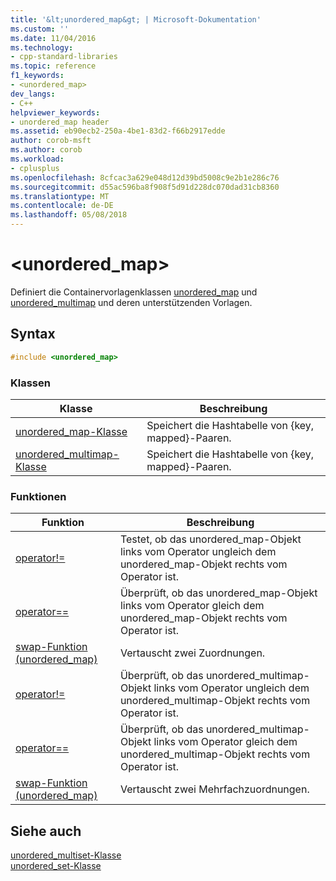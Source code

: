 ```yaml
---
title: '&lt;unordered_map&gt; | Microsoft-Dokumentation'
ms.custom: ''
ms.date: 11/04/2016
ms.technology:
- cpp-standard-libraries
ms.topic: reference
f1_keywords:
- <unordered_map>
dev_langs:
- C++
helpviewer_keywords:
- unordered_map header
ms.assetid: eb90ecb2-250a-4be1-83d2-f66b2917edde
author: corob-msft
ms.author: corob
ms.workload:
- cplusplus
ms.openlocfilehash: 8cfcac3a629e048d12d39bd5008c9e2b1e286c76
ms.sourcegitcommit: d55ac596ba8f908f5d91d228dc070dad31cb8360
ms.translationtype: MT
ms.contentlocale: de-DE
ms.lasthandoff: 05/08/2018
---
```

# <a name="ltunorderedmapgt"></a>&lt;unordered_map&gt;

Definiert die Containervorlagenklassen [unordered_map](../standard-library/unordered-map-class.md) und [unordered_multimap](../standard-library/unordered-multimap-class.md) und deren unterstützenden Vorlagen.

## <a name="syntax"></a>Syntax

```cpp
#include <unordered_map>
```

### <a name="classes"></a>Klassen

|Klasse|Beschreibung|
|-|-|
|[unordered_map-Klasse](../standard-library/unordered-map-class.md)|Speichert die Hashtabelle von {key, mapped}-Paaren.|
|[unordered_multimap-Klasse](../standard-library/unordered-multimap-class.md)|Speichert die Hashtabelle von {key, mapped}-Paaren.|

### <a name="functions"></a>Funktionen

|Funktion|Beschreibung|
|-|-|
|[operator!=](../standard-library/unordered-map-operators.md#op_neq)|Testet, ob das unordered_map-Objekt links vom Operator ungleich dem unordered_map-Objekt rechts vom Operator ist.|
|[operator==](../standard-library/unordered-map-operators.md#op_eq_eq)|Überprüft, ob das unordered_map-Objekt links vom Operator gleich dem unordered_map-Objekt rechts vom Operator ist.|
|[swap-Funktion (unordered_map)](../standard-library/unordered-map-functions.md#swap)|Vertauscht zwei Zuordnungen.|
|[operator!=](../standard-library/unordered-map-operators.md#op_neq)|Überprüft, ob das unordered_multimap-Objekt links vom Operator ungleich dem unordered_multimap-Objekt rechts vom Operator ist.|
|[operator==](../standard-library/unordered-map-operators.md#op_eq_eq)|Überprüft, ob das unordered_multimap-Objekt links vom Operator gleich dem unordered_multimap-Objekt rechts vom Operator ist.|
|[swap-Funktion (unordered_map)](../standard-library/unordered-map-functions.md#swap)|Vertauscht zwei Mehrfachzuordnungen.|

## <a name="see-also"></a>Siehe auch

[unordered_multiset-Klasse](../standard-library/unordered-multiset-class.md)<br/>
[unordered_set-Klasse](../standard-library/unordered-set-class.md)<br/>
